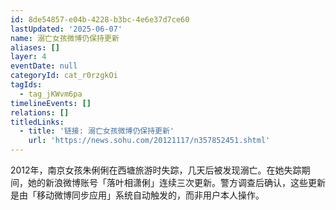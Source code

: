 ```yaml
---
id: 8de54857-e04b-4228-b3bc-4e6e37d7ce60
lastUpdated: '2025-06-07'
name: 溺亡女孩微博仍保持更新
aliases: []
layer: 4
eventDate: null
categoryId: cat_r0rzgkOi
tagIds:
  - tag_jKWvm6pa
timelineEvents: []
relations: []
titledLinks:
  - title: '链接: 溺亡女孩微博仍保持更新'
    url: 'https://news.sohu.com/20121117/n357852451.shtml'
---
```

2012年，南京女孩朱俐俐在西塘旅游时失踪，几天后被发现溺亡。在她失踪期间，她的新浪微博账号「落叶相潇俐」连续三次更新。警方调查后确认，这些更新是由「移动微博同步应用」系统自动触发的，而非用户本人操作。
